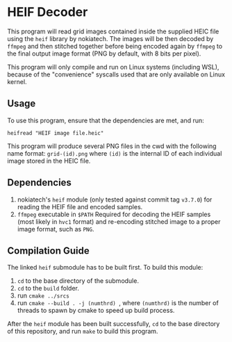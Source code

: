# HEIF Decoder

This program will read grid images contained inside the supplied HEIC file using the `heif` library by nokiatech. The images will be then decoded by `ffmpeg` and then stitched together before being encoded again by `ffmpeg` to the final output image format (PNG by default, with 8 bits per pixel).

This program will only compile and run on Linux systems (including WSL), because of the "convenience" syscalls used that are only available on Linux kernel.

## Usage

To use this program, ensure that the dependencies are met, and run:

`heifread "HEIF image file.heic"`

This program will produce several PNG files in the cwd with the following name format: 
`grid-(id).png`
where `(id)` is the internal ID of each individual image stored in the HEIC file.

## Dependencies

1. nokiatech's `heif` module
   (only tested against commit tag `v3.7.0`) for reading the HEIF file and encoded samples.
2. `ffmpeg` executable in `$PATH`
   Required for decoding the HEIF samples (most likely in `hvc1` format) and re-encoding stitched image to a proper image format, such as `PNG`.

## Compilation Guide

The linked `heif` submodule has to be built first. To build this module:

1. `cd` to the base directory of the submodule.
2. `cd` to the `build` folder.
3. run `cmake ../srcs`
4. run `cmake --build . -j (numthrd) `, where `(numthrd)` is the number of threads to spawn by cmake to speed up build process.

After the `heif` module has been built successfully, `cd` to the base directory of this repository, and run `make` to build this program.